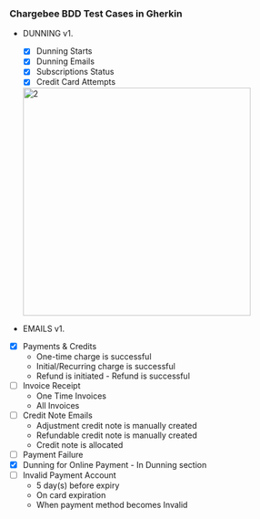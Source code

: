 ### Chargebee  BDD Test Cases in Gherkin ###

* DUNNING v1.
  * [X] Dunning Starts
  * [X] Dunning Emails
  * [X] Subscriptions Status
  * [X] Credit Card Attempts
   <img width="400" alt="2" src="https://user-images.githubusercontent.com/10224543/66224292-83fd8b00-e6a3-11e9-8fa3-8fe549bf8176.png" />

* EMAILS v1.
* [X] Payments & Credits
	-	One-time charge is successful
	-	Initial/Recurring charge is successful
	-	Refund is initiated - Refund is successful
* [ ] Invoice Receipt
	-	One Time Invoices
	-	All Invoices
* [ ] Credit Note Emails
	-	Adjustment credit note is manually created
	-	Refundable credit note is manually created
	-	Credit note is allocated
* [ ] Payment Failure
* [X] Dunning for Online Payment - In Dunning section
* [ ] Invalid Payment Account
	-	5 day(s) before expiry
	-	On card expiration
	-	When payment method becomes Invalid
